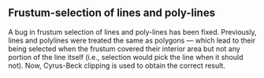 ## Frustum-selection of lines and poly-lines

A bug in frustum selection of lines and poly-lines has been fixed.
Previously, lines and polylines were treated the same
as polygons — which lead to their being selected when
the frustum covered their interior area but not any
portion of the line itself (i.e., selection would pick
the line when it should not). Now, Cyrus-Beck clipping is used
to obtain the correct result.
